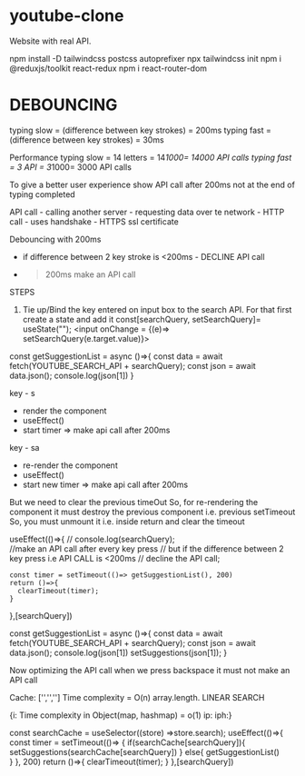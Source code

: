 # youtube-clone
 Website with real API.

npm install -D tailwindcss postcss autoprefixer
npx tailwindcss init
npm i @reduxjs/toolkit react-redux
npm i react-router-dom

# DEBOUNCING
 typing slow = (difference between key strokes) = 200ms
 typing fast = (difference between key strokes) = 30ms

 Performance
 typing slow = 14 letters = 14*1000= 14000 API calls
 typing fast = 3 API = 3*1000= 3000 API calls

To give a better user experience show API call after 200ms not at the end of typing completed

API call - calling another server - requesting data over te network - HTTP call - uses handshake - HTTPS ssl certificate

Debouncing with 200ms
- if difference between 2 key stroke is <200ms - DECLINE API call
- >200ms make an API call

STEPS
1. Tie up/Bind  the key entered on input box to the search API.
For that first create a state and add it 
  const[searchQuery, setSearchQuery]= useState("");
  <input onChange = {(e)=> setSearchQuery(e.target.value)}>

  const getSuggestionList = async ()=>{
    const data = await fetch(YOUTUBE_SEARCH_API + searchQuery);
    const json = await data.json();
    console.log(json[1])
  }

  key - s
  - render the component
  - useEffect()
  - start timer => make api call after 200ms

  key - sa
  - re-render the component
  - useEffect()
  - start new timer => make api call after 200ms

  But we need to clear the previous timeOut
  So, for re-rendering the component it must destroy the previous component i.e. previous setTimeout
  So, you must unmount it i.e. inside return and clear the timeout 

  useEffect(()=>{
    // console.log(searchQuery);    
    //make an API call after every key press
    // but if the difference between 2 key press i.e API CALL is <200ms
    // decline the API call;

    const timer = setTimeout(()=> getSuggestionList(), 200)
    return ()=>{
      clearTimeout(timer);
    }
  },[searchQuery])

  const getSuggestionList = async ()=>{
    const data = await fetch(YOUTUBE_SEARCH_API + searchQuery);
    const json = await data.json();
    console.log(json[1])
    setSuggestions(json[1]);
  }

  Now optimizing the API call when we press backspace it must not make an API call

  
Cache:
['','',''] Time complexity = O(n) array.length. LINEAR SEARCH


{i:       Time complexity in Object(map, hashmap) = o(1)
  ip:
  iph:}

  const searchCache = useSelector((store) =>store.search);
  useEffect(()=>{
      const timer = setTimeout(()=> {
      if(searchCache[searchQuery]){
        setSuggestions(searchCache[searchQuery])
      }
      else{
      getSuggestionList()     
      }
    }, 200)
    return ()=>{
      clearTimeout(timer);
    }
  },[searchQuery])